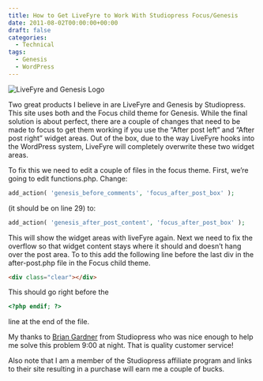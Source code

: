 ```yaml
---
title: How to Get LiveFyre to Work With Studiopress Focus/Genesis
date: 2011-08-02T00:00:00+00:00
draft: false
categories:
  - Technical
tags:
  - Genesis
  - WordPress
---
```


![LiveFyre and Genesis Logo](/images/2011/08/LiveFyre-Genesis-Logo.png)

Two great products I believe in are LiveFyre and Genesis by Studiopress. This site uses both and the Focus child theme for Genesis. While the final solution is about perfect, there are a couple of changes that need to be made to focus to get them working if you use the “After post left” and “After post right” widget areas. Out of the box, due to the way LiveFyre hooks into the WordPress system, LiveFyre will completely overwrite these two widget areas.

To fix this we need to edit a couple of files in the focus theme. First, we’re going to edit functions.php. Change:

``` php
add_action( 'genesis_before_comments', 'focus_after_post_box' );
```

(it should be on line 29) to:

``` php
add_action( 'genesis_after_post_content', 'focus_after_post_box' );
```

This will show the widget areas with liveFyre again. Next we need to fix the overflow so that widget content stays where it should and doesn’t hang over the post area. To to this add the following line before the last div in the after-post.php file in the Focus child theme.

``` html
<div class="clear"></div>
```

This should go right before the

``` php
<?php endif; ?>
```

line at the end of the file.

My thanks to [Brian Gardner](http://twitter.com/bgardner "Brian Gardner on Twitter") from Studiopress who was nice enough to help me solve this problem 9:00 at night. That is quality customer service!

Also note that I am a member of the Studiopress affiliate program and links to their site resulting in a purchase will earn me a couple of bucks.
